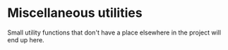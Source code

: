 # Miscellaneous utilities

Small utility functions that don't have a place elsewhere in the project will end up here.

